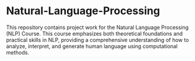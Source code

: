 # Natural-Language-Processing
This repository contains project work for the Natural Language Processing (NLP) Course. This course emphasizes both theoretical foundations and practical skills in NLP, providing a comprehensive understanding of how to analyze, interpret, and generate human language using computational methods.
